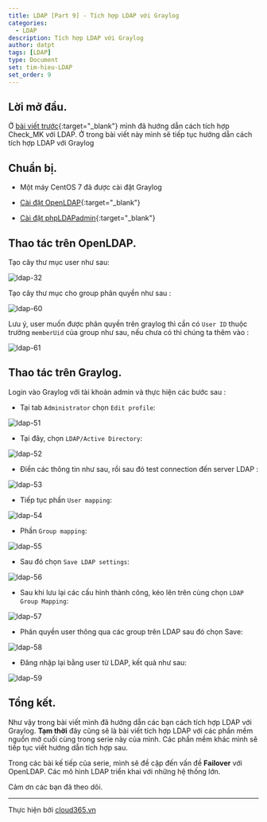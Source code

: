 ```yaml
---
title: LDAP [Part 9] - Tích hợp LDAP với Graylog
categories:
  - LDAP
description: Tích hợp LDAP với Graylog
author: datpt
tags: [LDAP]
type: Document
set: tim-hieu-LDAP
set_order: 9
---
```


## Lời mở đầu.

Ở [bài viết trước](https://cloud365.vn/ldap/LDAP-part-8-Ldap-tich-hop-voi-checkmk/){:target="_blank"} mình đã hướng dẫn cách tích hợp Check_MK với LDAP. Ở trong bài viết này mình sẽ tiếp tục hướng dẫn cách tích hợp LDAP với Graylog

## Chuẩn bị.

- Một máy CentOS 7 đã được cài đặt Graylog

- [Cài đặt OpenLDAP](https://cloud365.vn/ldap/LDAP-part-2-cai-dat-ldap-centos-7/){:target="_blank"}

- [Cài đặt phpLDAPadmin](https://cloud365.vn/ldap/LDAP-part-3-cai-dat-php-ldap-admin/){:target="_blank"}

## Thao tác trên OpenLDAP.

Tạo cây thư mục user như sau:

![ldap-32](/images/img-ldap-datpt/ldap-32.png)

Tạo cây thư mục cho group phân quyền như sau :

![ldap-60](/images/img-ldap-datpt/ldap-60.png)

Lưu ý, user muốn được phân quyền trên graylog thì cần có `User ID` thuộc trường `memberUid` của group như sau, nếu chưa có thì chúng ta thêm vào :

![ldap-61](/images/img-ldap-datpt/ldap-61.png)

## Thao tác trên Graylog.

Login vào Graylog với tài khoản admin và thực hiện các bước sau :

- Tại tab `Administrator` chọn `Edit profile`:

![ldap-51](/images/img-ldap-datpt/ldap-51.png)

- Tại đây, chọn `LDAP/Active Directory`:

![ldap-52](/images/img-ldap-datpt/ldap-52.png)

- Điền các thông tin như sau, rồi sau đó test connection đến server LDAP :

![ldap-53](/images/img-ldap-datpt/ldap-53.png)

- Tiếp tục phần `User mapping`:

![ldap-54](/images/img-ldap-datpt/ldap-54.png)

- Phần `Group mapping`:

![ldap-55](/images/img-ldap-datpt/ldap-55.png)

- Sau đó chọn `Save LDAP settings`:

![ldap-56](/images/img-ldap-datpt/ldap-56.png)

- Sau khi lưu lại các cấu hình thành công, kéo lên trên cùng chọn `LDAP Group Mapping`:

![ldap-57](/images/img-ldap-datpt/ldap-57.png)

- Phân quyền user thông qua các group trên LDAP sau đó chọn Save:

![ldap-58](/images/img-ldap-datpt/ldap-58.png)

- Đăng nhập lại bằng user từ LDAP, kết quả như sau:

![ldap-59](/images/img-ldap-datpt/ldap-59.png)


## Tổng kết.

Như vậy trong bài viết mình đã hướng dẫn các bạn cách tích hợp LDAP với Graylog. **Tạm thời** đây cũng sẽ là bài viết tích hợp LDAP với các phần mềm nguồn mở cuối cùng trong serie này của mình. Các phần mềm khác mình sẽ tiếp tục viết hướng dẫn tích hợp sau.

Trong các bài kế tiếp của serie, mình sẽ đề cập đến vấn đề **Failover** với OpenLDAP. Các mô hình LDAP triển khai với những hệ thống lớn.

Cảm ơn các bạn đã theo dõi.

---

Thực hiện bởi <a href="https://cloud365.vn/" target="_blank">cloud365.vn</a>